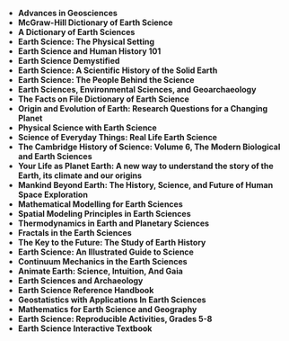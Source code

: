 
<ul>
<li><b><a target="_blank" href="https://github.com/manjunath5496/Earth-Sciences-Books/blob/master/es(1).pdf" style="text-decoration:none;">Advances in Geosciences </a></b></li>
                                <li><b><a target="_blank" href="https://github.com/manjunath5496/Earth-Sciences-Books/blob/master/es(2).pdf" style="text-decoration:none;">McGraw-Hill Dictionary of Earth Science</a></b></li>
                                <li><b><a target="_blank" href="https://github.com/manjunath5496/Earth-Sciences-Books/blob/master/es(3).pdf" style="text-decoration:none;">A Dictionary of Earth Sciences</a></b></li>
 <li><b><a target="_blank" href="https://github.com/manjunath5496/Earth-Sciences-Books/blob/master/es(4).pdf" style="text-decoration:none;">Earth Science: The Physical Setting </a></b></li>                              
<li><b><a target="_blank" href="https://github.com/manjunath5496/Earth-Sciences-Books/blob/master/es(5).pdf" style="text-decoration:none;">Earth Science and Human History 101 </a></b></li>
                                
 <li><b><a target="_blank" href="https://github.com/manjunath5496/Earth-Sciences-Books/blob/master/es(6).pdf" style="text-decoration:none;">Earth Science Demystified</a></b></li>
                          
<li><b><a target="_blank" href="https://github.com/manjunath5496/Earth-Sciences-Books/blob/master/es(7).pdf" style="text-decoration:none;">Earth Science: A Scientific History of the Solid Earth</a></b></li>
                                <li><b><a target="_blank" href="https://github.com/manjunath5496/Earth-Sciences-Books/blob/master/es(8).pdf" style="text-decoration:none;">Earth Science: The People Behind the Science</a></b></li>
                                <li><b><a target="_blank" href="https://github.com/manjunath5496/Earth-Sciences-Books/blob/master/es(9).pdf" style="text-decoration:none;">Earth Sciences, Environmental Sciences, and Geoarchaeology</a></b></li>
                                
<li><b><a target="_blank" href="https://github.com/manjunath5496/Earth-Sciences-Books/blob/master/es(10).pdf" style="text-decoration:none;">The Facts on File Dictionary of Earth Science</a></b></li>

<li><b><a target="_blank" href="https://github.com/manjunath5496/Earth-Sciences-Books/blob/master/es(11).pdf" style="text-decoration:none;">Origin and Evolution of Earth: Research Questions for a Changing Planet </a></b></li>
                                <li><b><a target="_blank" href="https://github.com/manjunath5496/Earth-Sciences-Books/blob/master/es(12).pdf" style="text-decoration:none;">Physical Science with Earth Science</a></b></li>
                                <li><b><a target="_blank" href="https://github.com/manjunath5496/Earth-Sciences-Books/blob/master/es(13).pdf" style="text-decoration:none;">Science of Everyday Things: Real Life Earth Science</a></b></li>
 <li><b><a target="_blank" href="https://github.com/manjunath5496/Earth-Sciences-Books/blob/master/es(14).pdf" style="text-decoration:none;">The Cambridge History of Science: Volume 6, The Modern Biological and Earth Sciences </a></b></li>                              
<li><b><a target="_blank" href="https://github.com/manjunath5496/Earth-Sciences-Books/blob/master/es(15).pdf" style="text-decoration:none;">Your Life as Planet Earth: A new way to understand the story of the Earth, its climate and our origins  </a></b></li>
                                
 <li><b><a target="_blank" href="https://github.com/manjunath5496/Earth-Sciences-Books/blob/master/es(16).pdf" style="text-decoration:none;">Mankind Beyond Earth: The History, Science, and Future of Human Space Exploration</a></b></li>
                          
<li><b><a target="_blank" href="https://github.com/manjunath5496/Earth-Sciences-Books/blob/master/es(17).pdf" style="text-decoration:none;">Mathematical Modelling for Earth Sciences</a></b></li>
                                <li><b><a target="_blank" href="https://github.com/manjunath5496/Earth-Sciences-Books/blob/master/es(18).pdf" style="text-decoration:none;">Spatial Modeling Principles in Earth Sciences</a></b></li>
                                <li><b><a target="_blank" href="https://github.com/manjunath5496/Earth-Sciences-Books/blob/master/es(19).pdf" style="text-decoration:none;">Thermodynamics in Earth and Planetary Sciences</a></b></li>
                                
<li><b><a target="_blank" href="https://github.com/manjunath5496/Earth-Sciences-Books/blob/master/es(20).pdf" style="text-decoration:none;">Fractals in the Earth Sciences</a></b></li>

<li><b><a target="_blank" href="https://github.com/manjunath5496/Earth-Sciences-Books/blob/master/es(21).pdf" style="text-decoration:none;">The Key to the Future: The Study of Earth History </a></b></li>
                                <li><b><a target="_blank" href="https://github.com/manjunath5496/Earth-Sciences-Books/blob/master/es(22).pdf" style="text-decoration:none;">Earth Science: An Illustrated Guide to Science</a></b></li>
                                <li><b><a target="_blank" href="https://github.com/manjunath5496/Earth-Sciences-Books/blob/master/es(23).pdf" style="text-decoration:none;">Continuum Mechanics in the Earth Sciences</a></b></li>
 <li><b><a target="_blank" href="https://github.com/manjunath5496/Earth-Sciences-Books/blob/master/es(24).pdf" style="text-decoration:none;">Animate Earth: Science, Intuition, And Gaia </a></b></li>                              
<li><b><a target="_blank" href="https://github.com/manjunath5496/Earth-Sciences-Books/blob/master/es(25).pdf" style="text-decoration:none;">Earth Sciences and Archaeology  </a></b></li>
                                
 <li><b><a target="_blank" href="https://github.com/manjunath5496/Earth-Sciences-Books/blob/master/es(26).pdf" style="text-decoration:none;">Earth Science Reference Handbook</a></b></li>
                          
<li><b><a target="_blank" href="https://github.com/manjunath5496/Earth-Sciences-Books/blob/master/es(27).pdf" style="text-decoration:none;">Geostatistics with Applications In Earth Sciences</a></b></li>
                                <li><b><a target="_blank" href="https://github.com/manjunath5496/Earth-Sciences-Books/blob/master/es(28).pdf" style="text-decoration:none;">Mathematics for Earth Science and Geography</a></b></li>
                                <li><b><a target="_blank" href="https://github.com/manjunath5496/Earth-Sciences-Books/blob/master/es(29).pdf" style="text-decoration:none;">Earth Science: Reproducible Activities, Grades 5-8 </a></b></li>
                                
<li><b><a target="_blank" href="https://github.com/manjunath5496/Earth-Sciences-Books/blob/master/es(30).rar" style="text-decoration:none;">Earth Science Interactive Textbook</a></b></li>







</ul>
